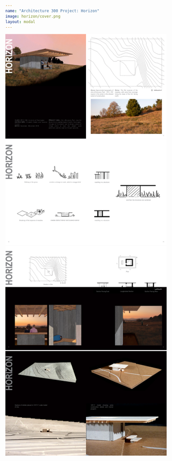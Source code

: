 ```yaml
---
name: "Architecture 300 Project: Horizon"
image: horizon/cover.png
layout: modal
---
```


![page 1](assets/images/horizon/horizon01.png)
![page 2](assets/images/horizon/horizon02.png)
![page 3](assets/images/horizon/horizon03.png)
![page 4](assets/images/horizon/horizon04.png)
